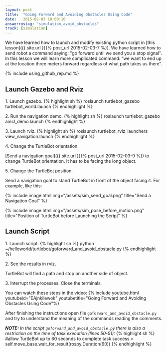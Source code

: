 ```yaml
---
layout: post
title:  "Going Forward and Avoiding Obstacles Using Code"
date:   2015-02-03 10:00:10
answerrostag: "simulation_avoid_obstacles"
track: [simulation]
---
```


We have learned how to launch and modify existing python script in [this lesson]({{ site.url }}{% post_url 2015-02-03-7 %}). We have learned how to send robot a command saying: "go forward until we send you a stop signal". In this lesson we will learn more complicated command: “we want to end up at the location three meters forward regardless of what path takes us there”.

{% include using_github_rep.md %}

## Launch Gazebo and Rviz

1\. Launch gazebo.
{% highlight sh %}
roslaunch turtlebot_gazebo turtlebot_world.launch
{% endhighlight %}

2\. Run the navigation demo.
{% highlight sh %}
roslaunch turtlebot_gazebo amcl_demo.launch
{% endhighlight %}

3\. Launch rviz.
{% highlight sh %}
roslaunch turtlebot_rviz_launchers view_navigation.launch
{% endhighlight %}

4\. Change the TurtleBot orientation.

[Send a navigation goal]({{ site.url }}{% post_url 2015-02-03-9 %}) to change TurtleBot orientation. It has to be facing the long object.

5\. Change the TurtleBot position.

Send a navigation goal to stand TurtleBot in front of the object facing it. For example, like this:

{% include image.html img="/assets/sim_send_goal.png" title="Send a Navigation Goal" %}

{% include image.html img="/assets/sim_pose_before_motion.png" title="Position of TurtleBot before Launching the Script" %}

## Launch Script

1\. Launch script.
{% highlight sh %}
python ~/helloworld/turtlebot/goforward_and_avoid_obstacle.py
{% endhighlight %}

2\. See the results in rviz.

TurtleBot will find a path and stop on another side of object.

3\. Interrupt the processes. Close the terminals.

You can watch these steps in the video:
{% include youtube.html youtubeid="EAjnkilewok" youtubetitle="Going Forward and Avoiding Obstacles Using Code"%}

After finishing the instructions open file `goforward_and_avoid_obstacle.py` and try to understand the meaning of the commands reading the comments.

***NOTE:*** *In the script `goforward_and_avoid_obstacle.py` there is also a restriction on the time of task execution (lines 50-51):*
{% highlight sh %}
#allow TurtleBot up to 60 seconds to complete task
success = self.move_base.wait_for_result(rospy.Duration(60))
{% endhighlight %}
